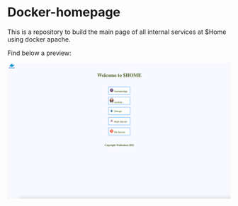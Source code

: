 Docker-homepage
===============

This is a repository to build the main page of all internal services at $Home using docker apache.

Find below a preview: 

![](preview.png)
